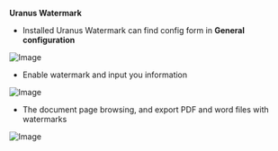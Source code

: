 **Uranus Watermark**

- Installed  Uranus Watermark can find config form in **General configuration**

![Image](https://user-images.githubusercontent.com/110668560/183844438-3537e3aa-8d24-4d1d-9e85-0459d863d135.png)

- Enable watermark and input you information

![Image](https://user-images.githubusercontent.com/110668560/183845382-7a45ef69-7b28-47a5-8b84-61d216e3ccb8.png)

- The document page browsing, and export PDF and word files with watermarks

![Image](https://user-images.githubusercontent.com/110668560/183845768-21ac895d-8ac1-4da6-960a-79eb7d8613bf.png)
